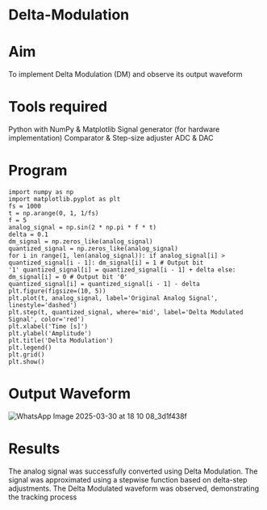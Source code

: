 # Delta-Modulation
# Aim
To implement Delta Modulation (DM) and observe its output waveform

# Tools required
Python with NumPy & Matplotlib Signal generator (for hardware implementation) Comparator & Step-size adjuster ADC & DAC

# Program
```
import numpy as np
import matplotlib.pyplot as plt
fs = 1000
t = np.arange(0, 1, 1/fs)
f = 5
analog_signal = np.sin(2 * np.pi * f * t)
delta = 0.1
dm_signal = np.zeros_like(analog_signal)
quantized_signal = np.zeros_like(analog_signal)
for i in range(1, len(analog_signal)): if analog_signal[i] > quantized_signal[i - 1]: dm_signal[i] = 1 # Output bit
'1' quantized_signal[i] = quantized_signal[i - 1] + delta else: dm_signal[i] = 0 # Output bit '0'
quantized_signal[i] = quantized_signal[i - 1] - delta
plt.figure(figsize=(10, 5))
plt.plot(t, analog_signal, label='Original Analog Signal', linestyle='dashed')
plt.step(t, quantized_signal, where='mid', label='Delta Modulated Signal', color='red')
plt.xlabel('Time [s]')
plt.ylabel('Amplitude')
plt.title('Delta Modulation')
plt.legend()
plt.grid()
plt.show()
```
# Output Waveform
![WhatsApp Image 2025-03-30 at 18 10 08_3d1f438f](https://github.com/user-attachments/assets/f69c72b4-dd4c-468a-8757-d6ba1a08f2c1)

# Results
The analog signal was successfully converted using Delta Modulation. The signal was approximated using a stepwise function based on delta-step adjustments. The Delta Modulated waveform was observed, demonstrating the tracking process
